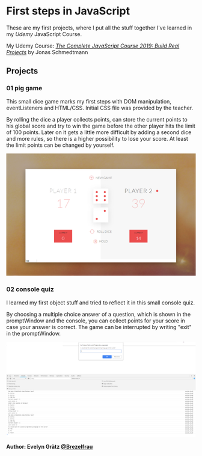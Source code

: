 # First steps in JavaScript

These are my first projects, where I put all the stuff together I've learned in my *Udemy* JavaScript Course.

My Udemy Course: [*The Complete JavaScript Course 2019: Build Real Projects*](https://www.udemy.com/the-complete-javascript-course/learn/v4/content) 
by Jonas Schmedtmann

## Projects

### 01 pig game

This small dice game marks my first steps with DOM manipulation, eventListeners and HTML/CSS. Initial CSS file was provided by the teacher. 

By rolling the dice a player collects points, can store the current points to his global score and try to win the game before the other player hits the limit of 100 points.
Later on it gets a little more difficult by adding a second dice and more rules, so there is a higher possibility to lose your score. At least the limit points can be changed by yourself.

![pig_game](screenshots/01_pig_game_screenshot.PNG)


### 02 console quiz

I learned my first object stuff and tried to reflect it in this small console quiz. 

By choosing a multiple choice answer of a question, which is shown in the promptWindow and the console, you can collect points for your score in case your answer is correct. The game can be interrupted by writing "exit" in the promptWindow. 

![console_quiz](screenshots/02_console_quiz_screenshot.png)

**Author: Evelyn Grätz [@Brezelfrau](https://github.com/Brezelfrau)**